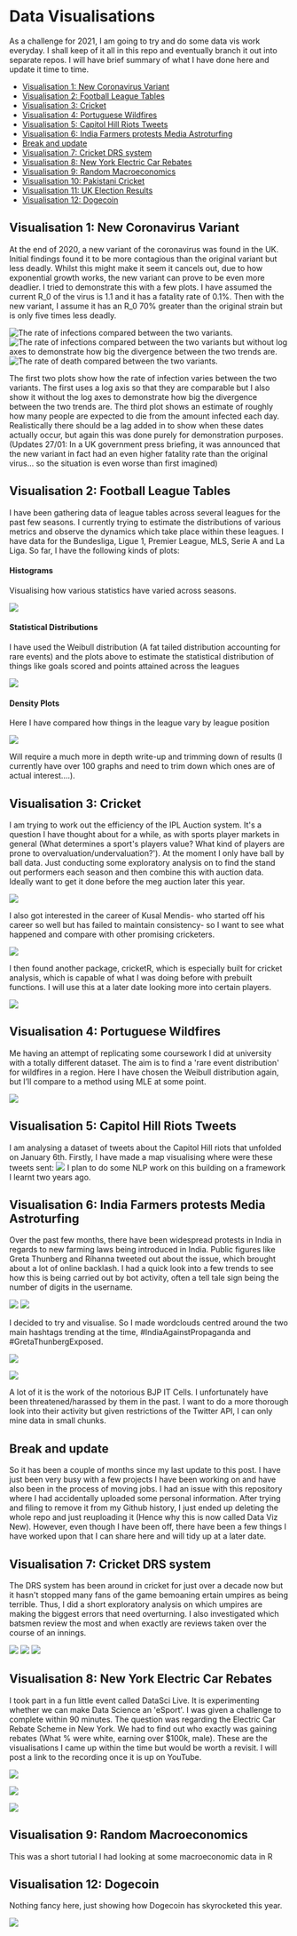 # Data Visualisations
As a challenge for 2021, I am going to try and do some data vis work everyday. I shall keep of it all in this repo and eventually branch it out into separate repos. I will have  brief summary of what I have done here and update it time to time.

- [Visualisation 1: New Coronavirus Variant](#visualisation-1:-new-coronavirus-variant)
- [Visualisation 2: Football League Tables](#visualisation-2:-football-league-tables)
- [Visualisation 3: Cricket](#visualisation-3:-cricket)
- [Visualisation 4: Portuguese Wildfires](#visualisation-4:-portugese-wildfires)
- [Visualisation 5: Capitol Hill Riots Tweets](#visualisation-5:-capitol-hill-riots-tweets)
- [Visualisation 6: India Farmers protests Media Astroturfing](#visualisation-6:-india-farmers-protests-media-astroturfing)
- [Break and update](#break-and-update)
- [Visualisation 7: Cricket DRS system](#visualisation-7:-cricket-drs-system)
- [Visualisation 8: New York Electric Car Rebates](#visualisation-8:-new-york-electric-car-rebates)
- [Visualisation 9: Random Macroeconomics](#visualisation-9:-random-macroeconomics)
- [Visualisation 10: Pakistani Cricket](#visualisation-9:-random-macroeconomics)
- [Visualisation 11: UK Election Results](#visualisation-9:-random-macroeconomics)
- [Visualisation 12: Dogecoin](#visualisation-9:-random-macroeconomics)

## Visualisation 1: New Coronavirus Variant

At the end of 2020, a new variant of the coronavirus was found in the UK. Initial findings found it to be more contagious than the original variant but less deadly. Whilst this might make it seem it cancels out, due to how exponential growth works, the new variant can prove to be even more deadlier. I tried to demonstrate this with a few plots. I have assumed the current R_0 of the virus is 1.1 and it has a fatality rate of 0.1%. Then with the new variant, I assume it has an R_0 70% greater than the original strain but is only five times less deadly.

![The rate of infections compared between the two variants.](https://github.com/akyrafiq/data_viz_new/blob/main/Visualisation%201/infections.png)
![The rate of infections compared between the two variants but without log axes to demonstrate how big  the divergence between the two trends are.](https://github.com/akyrafiq/data_viz_new/blob/main/Visualisation%201/infections_nonlog.png)
![The rate of death compared between the two variants.](https://github.com/akyrafiq/data_viz_new/blob/main/Visualisation%201/deaths.png)

The first two plots show how the rate of infection varies between the two variants. The first uses a log axis so that they are comparable but I also show it without the log axes to demonstrate how big the divergence between the two trends are. The third plot shows an estimate of roughly how many people are expected to die from the amount infected each day. Realistically there should be a lag added in to show when these dates actually occur, but again this was done purely for demonstration purposes.
(Updates 27/01: In a UK government press briefing, it was announced that the new variant in fact had an even higher fatality rate than the original virus... so the situation is even worse than first imagined)

## Visualisation 2: Football League Tables

I have been gathering data of league tables across several leagues for the past few seasons. I currently trying to estimate the distributions of various metrics and observe the dynamics which take place within these leagues. I have data for the Bundesliga, Ligue 1, Premier League, MLS, Serie A and La Liga. So far, I have the following kinds of plots:

#### Histograms
Visualising how various statistics have varied across seasons.

![](https://github.com/akyrafiq/data_viz_new/blob/main/Visualisation%202/hist/laliga/point_hist.png)

#### Statistical Distributions

I have used the Weibull distribution (A fat tailed distribution accounting for rare events) and the plots above to estimate the statistical distribution of things like goals scored and points attained across the leagues

![](https://github.com/akyrafiq/data_viz_new/blob/main/Visualisation%202/dist/epl/points_dist.png####)

#### Density Plots
Here I have compared how things in the league vary by league position

![](https://github.com/akyrafiq/data_viz_new/blob/main/Visualisation%202/plot/bund/XvP.png)

Will require a much more in depth write-up and trimming down of results (I currently have over 100 graphs and need to trim down which ones are of actual interest....).


## Visualisation 3: Cricket

I am trying to work out the efficiency of the IPL Auction system. It's a question I have thought about for a while, as with sports player markets in general (What determines a sport's players value? What kind of players are prone to overvaluation/undervaluation?'). At the moment I only have ball by ball data. Just conducting some exploratory analysis on to find the stand out performers each season and then combine this with auction data. Ideally want to get it done before the meg auction later this year.

![](https://github.com/akyrafiq/data_viz_new/blob/main/Visualisation%203/ipl/plots/boundaries.png)

I also got interested in the career of Kusal Mendis- who started off his career so well but has failed to maintain consistency- so I want to see what happened and compare with other promising cricketers.

![](https://github.com/akyrafiq/data_viz_new/blob/main/Visualisation%203/cricinfo/kusal2.png)

I then found another package, cricketR, which is especially built for cricket analysis, which is capable of what I was doing before with prebuilt functions. I will use this at a later date looking more into certain players.

![](https://github.com/akyrafiq/data_viz_new/blob/main/Visualisation%203/cricinfo/tendulkar_avg2.png)

## Visualisation 4: Portuguese Wildfires

Me having an attempt of replicating some coursework I did at university with a totally different dataset. The aim is to find a 'rare event distribution' for wildfires in a region. Here I have chosen the Weibull distribution again, but I’ll compare to a method using MLE at some point.

![](https://github.com/akyrafiq/data_viz_new/blob/main/Visualisation%204/dist.png)

## Visualisation 5: Capitol Hill Riots Tweets

I am analysing a dataset of tweets about the Capitol Hill riots that unfolded on January 6th. Firstly, I have made a map visualising where were these tweets sent:
![](https://github.com/akyrafiq/data_viz_new/blob/main/Visualisation%205/heatmap.png)
I plan to do some NLP work on this building on a framework I learnt two years ago.

## Visualisation 6: India Farmers protests Media Astroturfing

Over the past few months, there have been widespread protests in India in regards to new farming laws being introduced in India. Public figures like Greta Thunberg and Rihanna tweeted out about the issue, which brought about a lot of online backlash. I had a quick look into a few trends to see how this is being carried out by bot activity, often a tell tale sign being the number of digits in the username.

![](https://github.com/akyrafiq/data_viz_new/blob/main/Visualisation%206/bots1.png)
![](https://github.com/akyrafiq/data_viz_new/blob/main/Visualisation%206/bots2.png)

I decided to try and visualise. So I made wordclouds centred around the two main hashtags trending at the time, #IndiaAgainstPropaganda and #GretaThunbergExposed.

![](https://github.com/akyrafiq/data_viz_new/blob/main/Visualisation%206/IAP_wordcloud.png)

![](https://github.com/akyrafiq/data_viz_new/blob/main/Visualisation%206/GTE_wordcloud.png)

A lot of it is the work of the notorious BJP IT Cells. I unfortunately have been threatened/harassed by them in the past. I want to do a more thorough look into their activity but given restrictions of the Twitter API, I can only mine data in small chunks.

## Break and update

So it has been a couple of months since my last update to this post. I have just been very busy with a few projects I have been working on and have also been in the process of moving jobs. I had an issue with this repository where I had accidentally uploaded some personal information. After trying and filing to remove it from my Github history, I just ended up deleting the whole repo and just reuploading it (Hence why this is now called Data Viz New). However, even though I have been off, there have been a few things I have worked upon that I can share here and will tidy up at a later date.

## Visualisation 7: Cricket DRS system

The DRS system has been around in cricket for just over a decade now but it hasn't stopped many fans of the game bemoaning ertain umpires as being terrible. Thus, I did a short exploratory analysis on which umpires are making the biggest errors that need overturning. I also investigated which batsmen review the most and when exactly are reviews taken over the course of an innings.

![](https://github.com/akyrafiq/data_viz_new/blob/main/Visualisation%207/umpires.png)
![](https://github.com/akyrafiq/data_viz_new/blob/main/Visualisation%207/bat_for.png)
![](https://github.com/akyrafiq/data_viz_new/blob/main/Visualisation%207/overs.png)

## Visualisation 8: New York Electric Car Rebates

I took part in a fun little event called DataSci Live. It is experimenting whether we can make Data Science an 'eSport'. I was given a challenge to complete within 90 minutes. The question was regarding the Electric Car Rebate Scheme in New York. We had to find out who exactly was gaining rebates (What % were white, earning over $100k, male). These are the visualisations I came up within the time but would be worth a revisit. I will post a link to the recording once it is up on YouTube.

![](https://github.com/akyrafiq/data_viz_new/blob/main/Visualisation%208/Rebates%20by%20County.png)

![](https://github.com/akyrafiq/data_viz_new/blob/main/Visualisation%208/Wealthiest%20counties.png)

![](https://github.com/akyrafiq/data_viz_new/blob/main/Visualisation%208/Wealthiest%20counties%20by%20race.png)

## Visualisation 9: Random Macroeconomics

This was a short tutorial I had looking at some macroeconomic data in R

## Visualisation 12: Dogecoin

Nothing fancy here, just showing how Dogecoin has skyrocketed this year.

![](https://github.com/akyrafiq/data_viz_new/blob/main/Visualisation%2012/doge.png)
